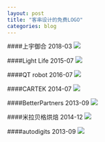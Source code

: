```yaml
---
layout: post
title: "客串设计的免费LOGO"
categories: blog
---
```


####上宇御合
2018-03
![](https://i.imgur.com/luIiDoC.jpg)


####Light Life
2015-07
![](https://i.imgur.com/F4zzKVI.jpg)

####QT robot
2016-07
![](https://i.imgur.com/A2uo3Wx.jpg)

####CARTEK 
2014-07
![](https://i.imgur.com/MPEVkJk.jpg)

####BetterPartners
2013-09
![](https://i.imgur.com/jIBMr60.jpg)

####米拉贝格烘焙
2014-12
![](https://i.imgur.com/smigLBK.jpg)


####autodigits
2013-09
![](https://i.imgur.com/TuhUH78.jpg)




